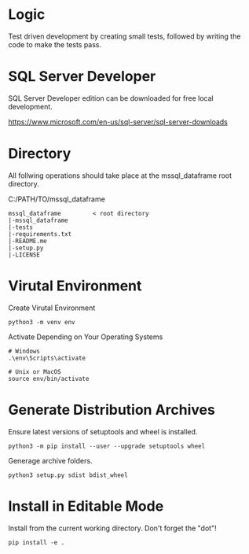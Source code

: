 # Logic
Test driven development by creating small tests, followed by writing the code to make the tests pass.

# SQL Server Developer

SQL Server Developer edition can be downloaded for free local development.

https://www.microsoft.com/en-us/sql-server/sql-server-downloads
 
# Directory
All follwing operations should take place at the mssql_dataframe root directory. 

C:/PATH/TO/mssql_dataframe
```
mssql_dataframe         < root directory
|-mssql_dataframe
|-tests
|-requirements.txt
|-README.me
|-setup.py
|-LICENSE
```

# Virutal Environment

Create Virutal Environment
```
python3 -m venv env
```

Activate Depending on Your Operating Systems
```
# Windows
.\env\Scripts\activate

# Unix or MacOS
source env/bin/activate
```

# Generate Distribution Archives

Ensure latest versions of setuptools and wheel is installed.
```
python3 -m pip install --user --upgrade setuptools wheel
```

Generage archive folders.
```
python3 setup.py sdist bdist_wheel
```

# Install in Editable Mode

Install from the current working directory. Don't forget the "dot"!

```
pip install -e .
```